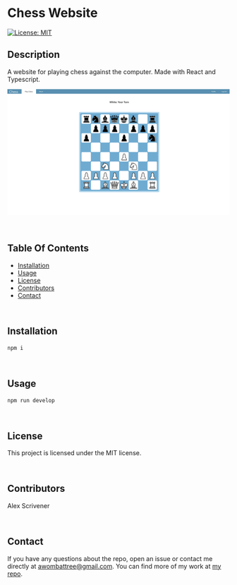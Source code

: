 # Chess Website

[![License: MIT](https://img.shields.io/badge/License-MIT-yellow.svg)](https://opensource.org/licenses/MIT)

## Description
A website for playing chess against the computer. Made with React and Typescript.

![Preview Image](./screenshot.png?raw=true "Preview Image")

<br/>

## Table Of Contents
- [Installation](#installation)
- [Usage](#usage)
- [License](#license)
- [Contributors](#contributors)
- [Contact](#contact)

<br/>

## Installation
~~~
npm i
~~~

<br/>

## Usage
~~~
npm run develop
~~~

<br/>

## License
This project is licensed under the MIT license.

<br/>

## Contributors
Alex Scrivener

<br/>

## Contact
If you have any questions about the repo, open an issue or contact me directly at [awombattree@gmail.com](mailto:awombattree@gmail.com). You can find more of my work at [my repo](https://github.com/Wombattree).